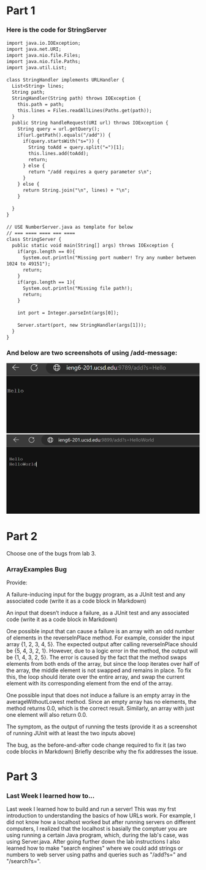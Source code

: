 # Part 1

### Here is the code for StringServer
```
import java.io.IOException;
import java.net.URI;
import java.nio.file.Files;
import java.nio.file.Paths;
import java.util.List;

class StringHandler implements URLHandler {
  List<String> lines;
  String path;
  StringHandler(String path) throws IOException {
    this.path = path;
    this.lines = Files.readAllLines(Paths.get(path));
  }
  public String handleRequest(URI url) throws IOException {
    String query = url.getQuery();
    if(url.getPath().equals("/add")) {
      if(query.startsWith("s=")) {
        String toAdd = query.split("=")[1];
        this.lines.add(toAdd);
        return;
      } else {
        return "/add requires a query parameter s\n";
      }
    } else {
      return String.join("\n", lines) + "\n";
    }
    
  }
}

// USE NumberServer.java as template for below
// === ==== ==== === ==== 
class StringServer {
  public static void main(String[] args) throws IOException {
    if(args.length == 0){
      System.out.println("Missing port number! Try any number between 1024 to 49151");
      return;
    }
    if(args.length == 1){
      System.out.println("Missing file path!);
      return;
    }

    int port = Integer.parseInt(args[0]);

    Server.start(port, new StringHandler(args[1]));
  }
}

```
### And below are two screenshots of using /add-message:

<img src= "https://raw.githubusercontent.com/namaldonado/cse15l-lab-reports/main/Screenshot%202023-05-10%20221708.png"  width="800"/>

<img src= "https://raw.githubusercontent.com/namaldonado/cse15l-lab-reports/main/Screenshot%202023-05-10%20220906.png"  width="800"/>

# Part 2
Choose one of the bugs from lab 3.
### ArrayExamples Bug 


Provide:

A failure-inducing input for the buggy program, as a JUnit test and any associated code (write it as a code block in Markdown)

An input that doesn’t induce a failure, as a JUnit test and any associated code (write it as a code block in Markdown)


One possible input that can cause a failure is an array with an odd number of elements in the reverseInPlace method. For example, consider the input array {1, 2, 3, 4, 5}. The expected output after calling reverseInPlace should be {5, 4, 3, 2, 1}. However, due to a logic error in the method, the output will be {1, 4, 3, 2, 5}. The error is caused by the fact that the method swaps elements from both ends of the array, but since the loop iterates over half of the array, the middle element is not swapped and remains in place. To fix this, the loop should iterate over the entire array, and swap the current element with its corresponding element from the end of the array.

One possible input that does not induce a failure is an empty array in the averageWithoutLowest method. Since an empty array has no elements, the method returns 0.0, which is the correct result. Similarly, an array with just one element will also return 0.0.


The symptom, as the output of running the tests (provide it as a screenshot of running JUnit with at least the two inputs above)

The bug, as the before-and-after code change required to fix it (as two code blocks in Markdown)
Briefly describe why the fix addresses the issue.




# Part 3
### Last Week I learned how to...
Last week I learned how to build and run a server! This was my frst introduction to understanding the basics of how URLs work. For example, I did not know how a localhost worked but after running servers on different computers, I realized that the localhost is basially the comptuer you are using running a certain Java program, which, during the lab's case, was using Server.java. After going further down the lab instructions I also learned how to make "search engines" where we could add strings or numbers to web server using paths and queries such as "/add?s=<stirng>" and "/search?s=<string>".  
